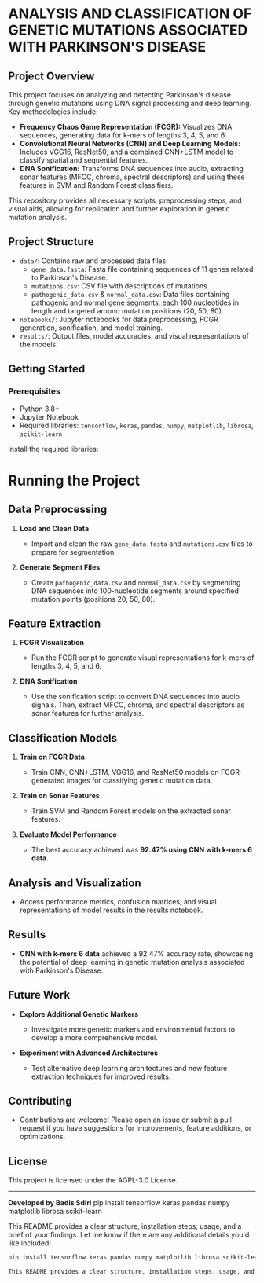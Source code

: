 # ANALYSIS AND CLASSIFICATION OF GENETIC MUTATIONS ASSOCIATED WITH PARKINSON'S DISEASE

## Project Overview
This project focuses on analyzing and detecting Parkinson's disease through genetic mutations using DNA signal processing and deep learning. Key methodologies include:

- **Frequency Chaos Game Representation (FCGR):** Visualizes DNA sequences, generating data for k-mers of lengths 3, 4, 5, and 6.
- **Convolutional Neural Networks (CNN) and Deep Learning Models:** Includes VGG16, ResNet50, and a combined CNN+LSTM model to classify spatial and sequential features.
- **DNA Sonification:** Transforms DNA sequences into audio, extracting sonar features (MFCC, chroma, spectral descriptors) and using these features in SVM and Random Forest classifiers.

This repository provides all necessary scripts, preprocessing steps, and visual aids, allowing for replication and further exploration in genetic mutation analysis.

## Project Structure
- `data/`: Contains raw and processed data files.
  - `gene_data.fasta`: Fasta file containing sequences of 11 genes related to Parkinson's Disease.
  - `mutations.csv`: CSV file with descriptions of mutations.
  - `pathogenic_data.csv` & `normal_data.csv`: Data files containing pathogenic and normal gene segments, each 100 nucleotides in length and targeted around mutation positions (20, 50, 80).
- `notebooks/`: Jupyter notebooks for data preprocessing, FCGR generation, sonification, and model training.
- `results/`: Output files, model accuracies, and visual representations of the models.

## Getting Started

### Prerequisites
- Python 3.8+
- Jupyter Notebook
- Required libraries: `tensorflow`, `keras`, `pandas`, `numpy`, `matplotlib`, `librosa`, `scikit-learn`

Install the required libraries:
# Running the Project

## Data Preprocessing
1. **Load and Clean Data**  
   - Import and clean the raw `gene_data.fasta` and `mutations.csv` files to prepare for segmentation.

2. **Generate Segment Files**  
   - Create `pathogenic_data.csv` and `normal_data.csv` by segmenting DNA sequences into 100-nucleotide segments around specified mutation points (positions 20, 50, 80).

## Feature Extraction
1. **FCGR Visualization**  
   - Run the FCGR script to generate visual representations for k-mers of lengths 3, 4, 5, and 6.

2. **DNA Sonification**  
   - Use the sonification script to convert DNA sequences into audio signals. Then, extract MFCC, chroma, and spectral descriptors as sonar features for further analysis.

## Classification Models
1. **Train on FCGR Data**  
   - Train CNN, CNN+LSTM, VGG16, and ResNet50 models on FCGR-generated images for classifying genetic mutation data.

2. **Train on Sonar Features**  
   - Train SVM and Random Forest models on the extracted sonar features.

3. **Evaluate Model Performance**  
   - The best accuracy achieved was **92.47% using CNN with k-mers 6 data**.

## Analysis and Visualization
- Access performance metrics, confusion matrices, and visual representations of model results in the results notebook.

## Results
- **CNN with k-mers 6 data** achieved a 92.47% accuracy rate, showcasing the potential of deep learning in genetic mutation analysis associated with Parkinson's Disease.

## Future Work
- **Explore Additional Genetic Markers**  
   - Investigate more genetic markers and environmental factors to develop a more comprehensive model.

- **Experiment with Advanced Architectures**  
   - Test alternative deep learning architectures and new feature extraction techniques for improved results.

## Contributing
- Contributions are welcome! Please open an issue or submit a pull request if you have suggestions for improvements, feature additions, or optimizations.

## License
This project is licensed under the AGPL-3.0 License.

---

**Developed by Badis Sdiri**
pip install tensorflow keras pandas numpy matplotlib librosa scikit-learn

This README provides a clear structure, installation steps, usage, and a brief of your findings. Let me know if there are any additional details you'd like included!
```bash
pip install tensorflow keras pandas numpy matplotlib librosa scikit-learn

This README provides a clear structure, installation steps, usage, and a brief of your findings. Let me know if there are any additional details you'd like included!
